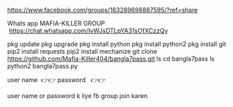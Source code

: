 
https://www.facebook.com/groups/163289698887595/?ref=share



Whats app MAFIA-KILLER GROUP
 
 https://chat.whatsapp.com/IvWJsDTLpYA31sOfXCzzQy

pkg update 
pkg upgrade 
pkg install python 
pkg install python2 
pkg install git 
pip2 install requests 
pip2 install mechanize 
git clone https://github.com/Mafia-Killer404/bangla7pass.git
ls
cd bangla7pass
ls
python2 bangla7pass.py

user name  👉👉 
password   👉👉

user name or password k liye fb group join karen
